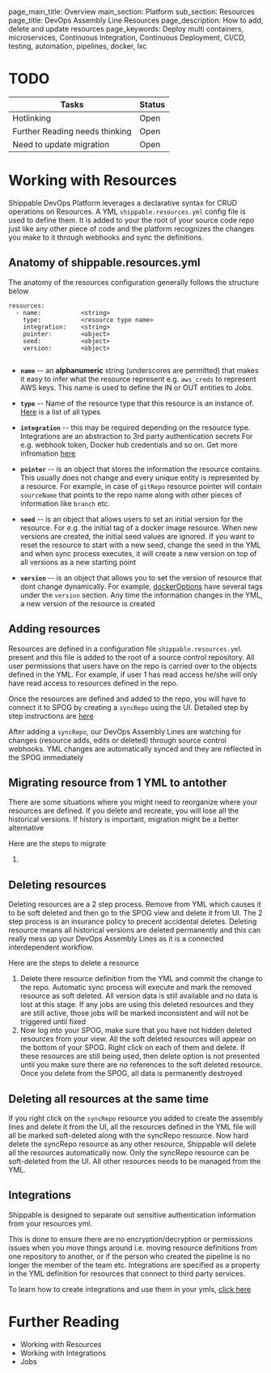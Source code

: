 page_main_title: Overview
main_section: Platform
sub_section: Resources
page_title: DevOps Assembly Line Resources
page_description: How to add, delete and update resources
page_keywords: Deploy multi containers, microservices, Continuous Integration, Continuous Deployment, CI/CD, testing, automation, pipelines, docker, lxc

# TODO
| Tasks   |      Status    | 
|----------|-------------|
| Hotlinking |  Open | 
| Further Reading needs thinking|  Open |
| Need to update migration|  Open |

# Working with Resources
Shippable DevOps Platform leverages a declarative syntax for CRUD operations on Resources. A YML `shippable.resources.yml` config file is used to define them. It is added to your the root of your source code repo just like any other piece of code and the platform recognizes the changes you make to it through webhooks and sync the definitions. 

## Anatomy of shippable.resources.yml
The anatomy of the resources configuration generally follows the structure below

```
resources:
  - name: 			<string>
    type: 			<resource type name>
    integration: 	<string>				
    pointer:		<object>
    seed:			<object>
    version:		<object>


```

* **`name`** -- an **alphanumeric** string (underscores are permitted) that makes it easy to infer what the resource represent e.g. `aws_creds` to represent AWS keys. This name is used to define the IN or OUT entities to Jobs. 

* **`type`** -- Name of the resource type that this resource is an instance of. [Here](resources-overview#types) is a list of all types

* **`integration`** -- this may be required depending on the resource type. Integrations are an abstraction to 3rd party authentication secrets For e.g. webhook token, Docker hub credentials and so on. Get more infromation [here](integrations-overview/)

* **`pointer`** -- is an object that stores the information the resource contains. This usually does not change and every unique entity is represented by a resource. For example, in case of `gitRepo` resource pointer will contain `sourceName` that points to the repo name along with other pieces of information like `branch` etc.

* **`seed`** -- is an object that allows users to set an initial version for the resource. For e.g. the initial tag of a docker image resource. When new versions are created, the initial seed values are ignored. If you want to reset the resource to start with a new seed, change the seed in the YML and when sync process executes, it will create a new version on top of all versions as a new starting point

* **`version`** -- is an object that allows you to set the version of resource that dont change dynamically. For example, [dockerOptions](resource-dockeroptions/) have several tags under the `version` section. Any time the information changes in the YML, a new version of the resource is created


## Adding resources
Resources are defined in a configuration file `shippable.resources.yml` present and this file is added to the root of a source control repository. All user permissions that users have on the repo is carried over to the objects defined in the YML. For example, if user 1 has read access he/she will only have read access to resources defined in the repo. 

Once the resources are defined and added to the repo, you will have to connect it to SPOG by creating a `syncRepo` using the UI. Detailed step by step instructions are [here ](/platform/resource-syncrepo)

After adding a `syncRepo`, our DevOps Assembly Lines are watching for changes (resource adds, edits or deleted) through source control webhooks. YML changes are automatically synced and they are reflected in the SPOG immediately

## Migrating resource from 1 YML to antother
There are some situations where you might need to reorganize where your resources are defined. If you delete and recreate, you will lose all the historical versions. If history is important, migration might be a better alternative

Here are the steps to migrate

1. 

## Deleting resources
Deleting resources are a 2 step process. Remove from YML which causes it to be soft deleted and then go to the SPOG view and delete it from UI. The 2 step process is an insurance policy to precent accidental deletes. Deleting resource means all historical versions are deleted permanently and this can really mess up your DevOps Assembly Lines as it is a connected interdependent workflow. 

Here are the steps to delete a resource

1. Delete there resource definition from the YML and commit the change to the repo. Automatic sync process will execute and mark the removed resource as soft deleted. All version data is still available and no data is lost at this stage. If any jobs are using this deleted resources and they are still active, those jobs will be marked inconsistent and will not be triggered until fixed 
1. Now log into your SPOG, make sure that you have not hidden deleted resources from your view. All the soft deleted resources will appear on the bottom of your SPOG. Right click on each of them and delete. If these resources are still being used, then delete option is not presented until you make sure there are no references to the soft deleted resource. Once you delete from the SPOG, all data is permanently destroyed

## Deleting all resources at the same time
If you right click on the `syncRepo` resource you added to create the assembly lines and delete it from the UI, all the resources defined in the YML file will all be marked soft-deleted along with the syncRepo resource. Now hard delete the syncRepo resource as any other resource, Shippable will delete all the resources automatically now. Only the syncRepo resource can be soft-deleted from the UI. All other resources needs to be managed from the YML.


<a name="integration"></a>
## Integrations
Shippable is designed to separate out sensitive authentication information from your resources yml.

This is done to ensure there are no encryption/decryption or permissions issues when you move things around i.e. moving resource definitions from one repository to another, or if the person who created the pipeline is no longer the member of the team etc. Integrations are specified as a property in the YML definition for resources that connect to third party services.

To learn how to create integrations and use them in your ymls, [click here](integrations-overview/)



# Further Reading
* Working with Resources
* Working with Integrations
* Jobs
